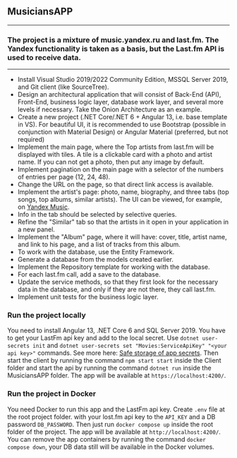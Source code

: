 ## MusiciansAPP

---

### The project is a mixture of music.yandex.ru and last.fm. The Yandex functionality is taken as a basis, but the Last.fm API is used to receive data.

---

- Install Visual Studio 2019/2022 Community Edition, MSSQL Server 2019, and Git client (like SourceTree).
- Design an architectural application that will consist of Back-End (API), Front-End, business logic layer, database work layer, and several more levels if necessary. Take the Onion Architecture as an example.
- Create a new project (.NET Core/.NET 6 + Angular 13, i.e. base template in VS). For beautiful UI, it is recommended to use Bootstrap (possible in conjunction with Material Design) or Angular Material (preferred, but not required)
- Implement the main page, where the Top artists from last.fm will be displayed with tiles.
  A tile is a clickable card with a photo and artist name. If you can not get a photo, then put any image by default.
- Implement pagination on the main page with a selector of the numbers of entries per page (12, 24, 48).
- Change the URL on the page, so that direct link access is available.
- Implement the artist's page: photo, name, biography, and three tabs (top songs, top albums, similar artists). The UI can be viewed, for example, on [Yandex Music](https://music.yandex.ru/artist/792433/tracks).
- Info in the tab should be selected by selective queries.
- Refine the "Similar" tab so that the artists in it open in your application in a new panel.
- Implement the "Album" page, where it will have: cover, title, artist name, and link to his page, and a list of tracks from this album.
- To work with the database, use the Entity Framework.
- Generate a database from the models created earlier.
- Implement the Repository template for working with the database.
- For each last.fm call, add a save to the database.
- Update the service methods, so that they first look for the necessary data in the database, and only if they are not there, they call last.fm.
- Implement unit tests for the business logic layer.

### Run the project locally

You need to install Angular 13, .NET Core 6 and SQL Server 2019.
You have to get your LastFm api key and add to the local secret. Use `dotnet user-secrets init` and `dotnet user-secrets set "Movies:ServiceApiKey" "<your api key>"` commands. See more here: [Safe storage of app secrets](https://learn.microsoft.com/en-us/aspnet/core/security/app-secrets). Then start the client by running the command `npm start start` inside the Client folder and start the api by running the command `dotnet run` inside the MusiciansAPP folder. The app will be available at `https://localhost:4200/`.

### Run the project in Docker

You need Docker to run this app and the LastFm api key. Create `.env` file at the root project folder. with your lost.fm api key to the `API_KEY` and a DB password `DB_PASSWORD`. Then just run `docker compose up` inside the root folder of the project. The app will be available at `http://localhost:4200/`. You can remove the app containers by running the command `docker compose down`, your DB data still will be available in the Docker volumes.
